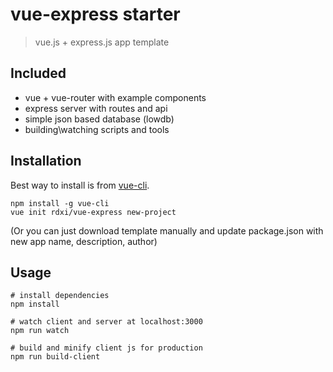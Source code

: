 vue-express starter
==========

> vue.js + express.js app template

## Included
 - vue + vue-router with example components
 - express server with routes and api
 - simple json based database (lowdb)
 - building\watching scripts and tools

## Installation

Best way to install is from [vue-cli](https://github.com/vuejs/vue-cli).

```
npm install -g vue-cli
vue init rdxi/vue-express new-project
```

(Or you can just download template manually and update package.json with new app name, description, author)

## Usage

```
# install dependencies
npm install

# watch client and server at localhost:3000
npm run watch

# build and minify client js for production
npm run build-client
```

